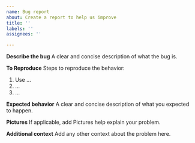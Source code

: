 ```yaml
---
name: Bug report
about: Create a report to help us improve
title: ''
labels: ''
assignees: ''

---
```


**Describe the bug**
A clear and concise description of what the bug is.

**To Reproduce**
Steps to reproduce the behavior:
1. Use …
2. …
3. …

**Expected behavior**
A clear and concise description of what you expected to happen.

**Pictures**
If applicable, add Pictures help explain your problem.


**Additional context**
Add any other context about the problem here.
